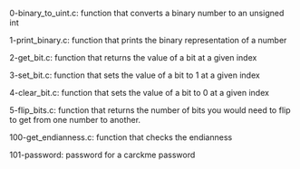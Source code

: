0-binary_to_uint.c: function that converts a binary number to an unsigned int

1-print_binary.c:  function that prints the binary representation of a number

2-get_bit.c: function that returns the value of a bit at a given index

3-set_bit.c: function that sets the value of a bit to 1 at a given index

4-clear_bit.c: function that sets the value of a bit to 0 at a given index

5-flip_bits.c: function that returns the number of bits you would need to flip to get from one number to another.

100-get_endianness.c: function that checks the endianness

101-password: password for a carckme password

